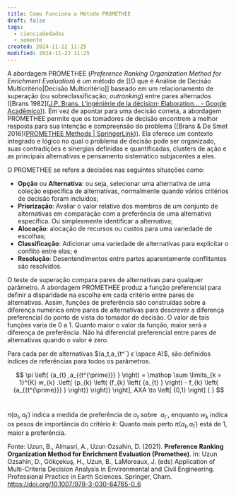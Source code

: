 ```yaml
---
title: Como Funciona o Método PROMETHEE
draft: false
tags:
  - cienciadedados
  - semente
created: 2024-11-22 11:25
modified: 2024-11-22 11:25
---
```

A abordagem PROMETHEE (*Preference Ranking Organization Method for Enrichment Evaluation*) é um método de [[O que é Análise de Decisão Multicritério|Decisão Multicritério]] baseado em um relacionamento de superação (ou sobreclassificação; *outranking*) entre pares alternados ([Brans 1982]([J.P. Brans. L’ingénièrie de la décision; Elaboration... - Google Acadêmico](https://scholar.google.com/scholar?&q=J.P.%20Brans.%20L%E2%80%99ing%C3%A9ni%C3%A8rie%20de%20la%20d%C3%A9cision%3B%20Elaboration%20d%E2%80%99instruments%20d%E2%80%99aide%20%C3%A0%20la%20d%C3%A9cision.%20La%20m%C3%A9thode%20PROMETHEE.%20In%20R.%20Nadeau%20and%20M.%20Landry%2C%20editors%2C%20L%E2%80%99aide%20%C3%A0%20la%20d%C3%A9cision%3A%20Nature%2C%20Instruments%20et%20Perspectives%20d%E2%80%99Avenir%2C%20pages%20183%E2%80%93213%2C%20Qu%C3%A9bec%2C%20Canada%2C%201982.%20Presses%20de%20l%E2%80%99Universit%C3%A9%20Laval.))). Em vez de apontar para uma decisão correta, a abordagem PROMETHEE permite que os tomadores de decisão encontrem a melhor resposta para sua intenção e compreensão do problema ([Brans & De Smet 2016]([PROMETHEE Methods | SpringerLink](https://link.springer.com/chapter/10.1007/978-1-4939-3094-4_6))). Ela oferece um contexto integrado e lógico no qual o problema de decisão pode ser organizado, suas contradições e sinergias definidas e quantificadas, clusters de ação e as principais alternativas e pensamento sistemático subjacentes a eles. 

O PROMETHEE se refere a decisões nas seguintes situações como:
- **Opção** ou **Alternativa**: ou seja, selecionar uma alternativa de uma coleção específica de alternativas, normalmente quando vários critérios de decisão foram incluídos; 
- **Priorização**: Avaliar o valor relativo dos membros de um conjunto de alternativas em comparação com a preferência de uma alternativa específica. Ou simplesmente identificar a alternativa;
- **Alocação**: alocação de recursos ou custos para uma variedade de escolhas;
- **Classificação**: Adicionar uma variedade de alternativas para explicitar o conflito entre elas; e 
- **Resolução**: Desentendimentos entre partes aparentemente conflitantes são resolvidos.

O teste de superação compara pares de alternativas para qualquer parâmetro. A abordagem PROMETHEE produz a função preferencial para definir a disparidade na escolha em cada critério entre pares de alternativas. Assim, funções de preferência são construídas sobre a diferença numérica entre pares de alternativas para descrever a diferença preferencial do ponto de vista do tomador de decisão. O valor de tais funções varia de 0 a 1. Quanto maior o valor da função, maior será a diferença de preferência. Não há diferencial preferencial entre pares de alternativas quando o valor é zero.

Para cada par de alternativas $(a_t,a_{t^´} ϵ \space A)$, são definidos índices de referências para todos os parâmetros.


$$
\pi \left( {a_{t} ,a_{{t^{\prime}}} } \right) = \mathop \sum \limits_{k = 1}^{K} w_{k} .\left[ {p_{k} \left( {f_{k} \left( {a_{t} } \right) - f_{k} \left( {a_{{t^{\prime}}} } \right)} \right)} \right], AXA \to \left[ {0,1} \right] { }
$$
 

 $\pi \left( {a_{t} ,a_{{t^{\prime}}} } \right)$ indica a medida de preferência de $a_t$ sobre  $a_{t´}$, enquanto $w_{k}$ indica os pesos de importância do critério $k$: Quanto mais perto $\pi \left( {a_{t} ,a_{{t^{\prime}}} } \right)$ está de 1, maior a preferência.

Fonte: Uzun, B., Almasri, A., Uzun Ozsahin, D. (2021). **Preference Ranking Organization Method for Enrichment Evaluation (Promethee)**. In: Uzun Ozsahin, D., Gökçekuş, H., Uzun, B., LaMoreaux, J. (eds) Application of Multi-Criteria Decision Analysis in Environmental and Civil Engineering. Professional Practice in Earth Sciences. Springer, Cham. https://doi.org/10.1007/978-3-030-64765-0_6
